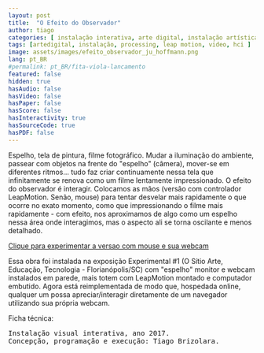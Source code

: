 ```yaml
---
layout: post
title:  "O Efeito do Observador"
author: tiago
categories: [ instalação interativa, arte digital, instalação artística, processing, leap motion, video, hci ]
tags: [artedigital, instalação, processing, leap motion, video, hci ]
image: assets/images/efeito_observador_ju_hoffmann.png
lang: pt_BR
#permalink: pt_BR/fita-viola-lancamento
featured: false
hidden: true
hasAudio: false
hasVideo: false
hasPaper: false
hasScore: false
hasInteractivity: true
hasSourceCode: true
hasPDF: false
---
```


Espelho, tela de pintura, filme fotográfico. Mudar a iluminação do ambiente, passear com objetos na frente do "espelho" (câmera), mover-se em diferentes ritmos... tudo faz criar continuamente nessa tela que infinitamente se renova como um filme lentamente impressionado. O efeito do observador é interagir. Colocamos as mãos (versão com controlador LeapMotion. Senão, mouse) para tentar desvelar mais rapidamente o que ocorre no exato momento, como que impressionando o filme mais rapidamente - com efeito, nos aproximamos de algo como um espelho nessa área onde interagimos, mas o aspecto ali se torna oscilante e menos detalhado.

<!--<iframe width="560" height="315" src="https://www.youtube.com/embed/Zx4zjXCMc14" frameborder="0" allow="accelerometer; autoplay; clipboard-write; encrypted-media; gyroscope; picture-in-picture" allowfullscreen></iframe>-->

<a href="https://editor.p5js.org/brizolara/present/GEiqR8_XW" target="_blank">Clique para experimentar a versao com mouse e sua webcam</a>

<!--<div align="center">
<iframe width="640" height="480" src="https://editor.p5js.org/brizolara/embed/GEiqR8_XW" allowfullscreen></iframe>
</div>-->

Essa obra foi instalada na exposição Experimental #1 (O Sítio Arte, Educação, Tecnologia - Florianópolis/SC) com "espelho" monitor e webcam instalados em parede, mais totem com LeapMotion montado e computador embutido. Agora está reimplementada de modo que, hospedada online, qualquer um possa apreciar/interagir diretamente de um navegador utilizando sua própria webcam.

Ficha técnica:
<pre>
Instalação visual interativa, ano 2017.
Concepção, programação e execução: Tiago Brizolara.
</pre>